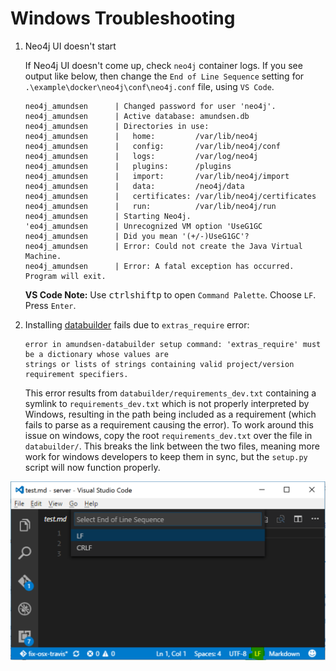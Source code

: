 # Windows Troubleshooting

1. Neo4j UI doesn't start

   If Neo4j UI doesn't come up, check `neo4j` container logs. If you see output like below, then change the `End of Line Sequence` setting for `.\example\docker\neo4j\conf\neo4j.conf` file, using `VS Code`.

   ```
   neo4j_amundsen      | Changed password for user 'neo4j'.
   neo4j_amundsen      | Active database: amundsen.db
   neo4j_amundsen      | Directories in use:
   neo4j_amundsen      |   home:         /var/lib/neo4j
   neo4j_amundsen      |   config:       /var/lib/neo4j/conf
   neo4j_amundsen      |   logs:         /var/log/neo4j
   neo4j_amundsen      |   plugins:      /plugins
   neo4j_amundsen      |   import:       /var/lib/neo4j/import
   neo4j_amundsen      |   data:         /neo4j/data
   neo4j_amundsen      |   certificates: /var/lib/neo4j/certificates
   neo4j_amundsen      |   run:          /var/lib/neo4j/run
   neo4j_amundsen      | Starting Neo4j.
   'eo4j_amundsen      | Unrecognized VM option 'UseG1GC
   neo4j_amundsen      | Did you mean '(+/-)UseG1GC'?
   neo4j_amundsen      | Error: Could not create the Java Virtual Machine.
   neo4j_amundsen      | Error: A fatal exception has occurred. Program will exit.
   ```
   **VS Code Note:** Use <kbd>ctrl</kbd><kbd>shift</kbd><kbd>p</kbd> to open `Command Palette`. Choose `LF`. Press `Enter`.

2. Installing [databuilder](https://github.com/amundsen-io/amundsen/tree/main/databuilder) fails due to `extras_require` error:

   ```
   error in amundsen-databuilder setup command: 'extras_require' must be a dictionary whose values are
   strings or lists of strings containing valid project/version requirement specifiers.
   ```
   
   This error results from `databuilder/requirements_dev.txt` containing a symlink to `requirements_dev.txt` which is not properly
   interpreted by Windows, resulting in the path being included as a requirement (which fails to parse as a requirement causing
   the error). To work around this issue on windows, copy the root `requirements_dev.txt` over the file in `databuilder/`. This breaks
   the link between the two files, meaning more work for windows developers to keep them in sync, but the `setup.py` script
   will now function properly.

![](img/vscode-end-of-line-setting.png)
